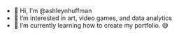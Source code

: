 - 👋 Hi, I’m @ashleynhuffman
- 👀 I’m interested in art, video games, and data analytics
- 🌱 I’m currently learning how to create my portfolio. 😅

<!---
ashleynhuffman/ashleynhuffman is a ✨ special ✨ repository because its `README.md` (this file) appears on your GitHub profile.
You can click the Preview link to take a look at your changes.
--->
